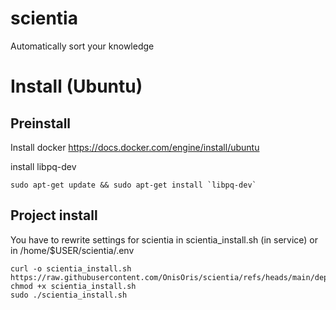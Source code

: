 # scientia
Automatically sort your knowledge

# Install (Ubuntu)

## Preinstall
Install docker
https://docs.docker.com/engine/install/ubuntu

install libpq-dev
```
sudo apt-get update && sudo apt-get install `libpq-dev`
```

## Project install

You have to rewrite settings for scientia in scientia_install.sh (in service) or in /home/$USER/scientia/.env

```
curl -o scientia_install.sh https://raw.githubusercontent.com/OnisOris/scientia/refs/heads/main/deployment/install.sh
chmod +x scientia_install.sh 
sudo ./scientia_install.sh 
```




